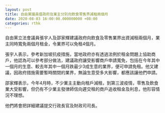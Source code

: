 ```yaml
---
layout: post
title: 自由黨議員倡政府及業主分別向飲食零售界減租兩個月
date: 2020-08-03 16:00:00.000000000 +08:00
categories: rthk
---
```


自由黨立法會議員張宇人及邵家輝建議政府向飲食及零售業界出資減租兩個月，業主同時寬免兩個月租金，令業界可以免租4個月。

張宇人表示，參考新加坡抗疫措施，當地政府亦有透過法例於租金問題上協助商戶，他認為可以參考部分做法，建議政府讓受影響商戶申請寬免，包括在今年其中一個月的生意、較去年其中一個月跌最少3成生意的業界，便可申請免租。他又建議，因政府措施需要暫時關閉的業界，無論生意受多大影響，都應該讓他們申請。

邵家輝表示，今年4月時，不少業主主動向租戶減租，到第三波疫情，零售及飲食業大受影響，但仍有不少業主發律師信向遲交租的商戶追收租金及利息，他形容情況不理想。

他們將會把詳細建議提交行政長官及財政司司長。
